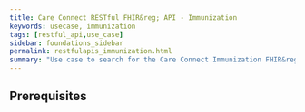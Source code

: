 ```yaml
---
title: Care Connect RESTful FHIR&reg; API - Immunization
keywords: usecase, immunization
tags: [restful_api,use_case]
sidebar: foundations_sidebar
permalink: restfulapis_immunization.html
summary: "Use case to search for the Care Connect Immunization FHIR&reg; Profile."
---
```


## Prerequisites ##


